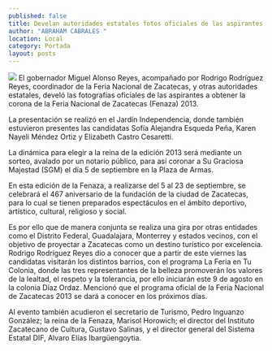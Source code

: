 ```yaml
---
published: false
title: Develan autoridades estatales fotos oficiales de las aspirantes a reina de la Fenaza 2013
author: "ABRAHAM CABRALES "
location: Local
category: Portada
layout: posts
---
```


![](http://i.imgur.com/SuoAF0qm.jpg)
El gobernador Miguel Alonso Reyes, acompañado por Rodrigo Rodríguez Reyes, coordinador de la Feria Nacional de Zacatecas, y otras autoridades estatales, develó las fotografías oficiales de las aspirantes a obtener la corona de la Feria Nacional de Zacatecas (Fenaza) 2013.

La presentación se realizó en el Jardín Independencia, donde también estuvieron presentes las candidatas Sofía Alejandra Esqueda Peña, Karen Nayeli Méndez Ortiz y Elizabeth Castro Cesaretti.

La dinámica para elegir a la reina de la edición 2013 será mediante un sorteo, avalado por un notario público, para así coronar a Su Graciosa Majestad (SGM) el día 5 de septiembre en la Plaza de Armas.

En esta edición de la Fenaza, a realizarse del 5 al 23 de septiembre, se celebrará el 467 aniversario de la fundación de la ciudad de Zacatecas, para lo cual se tienen preparados espectáculos en el ámbito deportivo, artístico, cultural, religioso y social. 

Es por ello que de manera conjunta se realiza una gira por otras entidades como el Distrito Federal, Guadalajara, Monterrey y estados vecinos, con el objetivo de proyectar a Zacatecas como un destino turístico por excelencia.
Rodrigo Rodríguez Reyes dio a conocer que a partir de este viernes las candidatas visitarán los distintos barrios, con el programa La Feria en Tu Colonia, donde las tres representantes de la belleza promoverán los valores de la lealtad, el respeto y la tolerancia, por ello iniciarán este 9 de agosto en la colonia Díaz Ordaz.
Mencionó que el programa oficial de la Feria Nacional de Zacatecas 2013 se dará a conocer en los próximos días.

Al evento también acudieron el secretario de Turismo, Pedro Inguanzo González; la reina de la Fenaza, Marisol Horowich; el director del Instituto Zacatecano de Cultura, Gustavo Salinas, y el director general del Sistema Estatal DIF, Alvaro Elías Ibargüengoytia.
